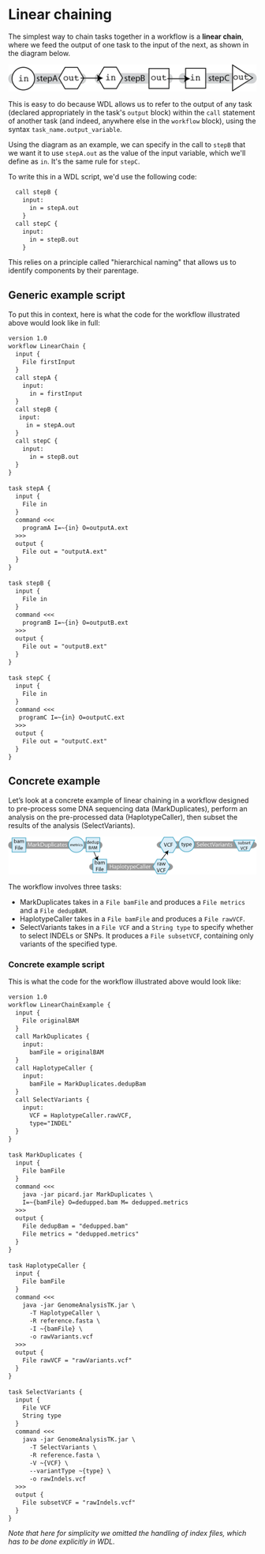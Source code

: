 # Linear chaining
The simplest way to chain tasks together in a workflow is a **linear chain**, where we feed the output of one task to the input of the next, as shown in the diagram below.

![diagram of linear chaining. Input goes through stepA and generates an output which is then used as input in stepB, which generates output that is used as input in StepC](../Images/linear_chaining.png)

This is easy to do because WDL allows us to refer to the output of any task (declared appropriately in the task's `output` block) within the `call` statement of another task (and indeed, anywhere else in the `workflow` block), using the syntax `task_name.output_variable`. 

Using the diagram as an example, we can specify in the call to `stepB` that we want it to use `stepA.out` as the value of the input variable, which we'll define as `in`.  It's the same rule for `stepC`.

To write this in a WDL script, we'd use the following code:

```wdl
  call stepB { 
    input: 
      in = stepA.out
    }
  call stepC {
    input: 
      in = stepB.out
    }
```

This relies on a principle called "hierarchical naming" that allows us to identify components by their parentage.

## Generic example script

To put this in context, here is what the code for the workflow illustrated above would look like in full:

```wdl
version 1.0
workflow LinearChain {
  input {
    File firstInput
  }
  call stepA { 
    input: 
      in = firstInput
  }
  call stepB {
   input:
     in = stepA.out
  }
  call stepC { 
    input: 
      in = stepB.out
  }
}

task stepA {
  input {
    File in
  }
  command <<<
    programA I=~{in} O=outputA.ext
  >>>
  output { 
    File out = "outputA.ext"
  }
}

task stepB {
  input {
    File in
  }
  command <<<
    programB I=~{in} O=outputB.ext
  >>>
  output { 
    File out = "outputB.ext"
  }
}

task stepC {
  input {
    File in
  }
  command <<<
   programC I=~{in} O=outputC.ext
  >>>
  output { 
    File out = "outputC.ext" 
  }
}
```

## Concrete example

Let’s look at a concrete example of linear chaining in a workflow designed to pre-process some DNA sequencing data (MarkDuplicates), perform an analysis on the pre-processed data (HaplotypeCaller), then subset the results of the analysis (SelectVariants).

![an image depicting how a BAM file is used as input to the MarkDuplicate software tool, which produces a metrics file and a deduplicated BAM, which is then used as input to HaplotypeCaller. This produces a raw VCF which is used as an input along with a variable "type" to the SelectVariants tool, producing a subsetted VCF.](../Images/GATK_linear_chaining.png)

The workflow involves three tasks:

* MarkDuplicates takes in a `File bamFile` and produces a `File metrics` and a `File dedupBAM`.
* HaplotypeCaller takes in a `File bamFile` and produces a `File rawVCF`.
* SelectVariants takes in a `File VCF` and a `String type` to specify whether to select INDELs or SNPs. It produces a `File subsetVCF`, containing only variants of the specified type.

### Concrete example script

This is what the code for the workflow illustrated above would look like:
```wdl
version 1.0
workflow LinearChainExample {
  input {
    File originalBAM
  }
  call MarkDuplicates { 
    input: 
      bamFile = originalBAM 
  }
  call HaplotypeCaller { 
    input: 
      bamFile = MarkDuplicates.dedupBam 
  }
  call SelectVariants { 
    input: 
      VCF = HaplotypeCaller.rawVCF, 
      type="INDEL" 
  }
}

task MarkDuplicates {
  input {
    File bamFile
  }
  command <<<
    java -jar picard.jar MarkDuplicates \
    I=~{bamFile} O=dedupped.bam M= dedupped.metrics
  >>>
  output {
    File dedupBam = "dedupped.bam"
    File metrics = "dedupped.metrics"
  }
}

task HaplotypeCaller {
  input {
    File bamFile
  }
  command <<<
    java -jar GenomeAnalysisTK.jar \
      -T HaplotypeCaller \
      -R reference.fasta \
      -I ~{bamFile} \
      -o rawVariants.vcf
  >>>
  output {
    File rawVCF = "rawVariants.vcf"
  }
}

task SelectVariants {
  input {
    File VCF
    String type
  }
  command <<<
    java -jar GenomeAnalysisTK.jar \
      -T SelectVariants \
      -R reference.fasta \
      -V ~{VCF} \
      --variantType ~{type} \
      -o rawIndels.vcf
  >>>
  output {
    File subsetVCF = "rawIndels.vcf"
  }
}
```

*Note that here for simplicity we omitted the handling of index files, which has to be done explicitly in WDL.* 

